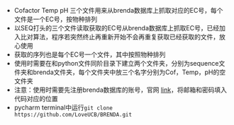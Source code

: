 - Cofactor Temp pH 三个文件用来从brenda数据库上抓取对应的EC号，每个文件是一个EC号，按物种排列
- 以SEQ打头的三个文件读取获取的EC号从brenda数据库上抓取EC号，已经加入比对算法，程序若突然终止再重新开始不会再重复获取已经获取的文件，放心使用
- 获取的序列也是每个EC号一个文件，其中按照物种排列
- 使用时需要在和python文件同阶目录下建立两个文件夹，分别为sequence文件夹和brenda文件夹，每个文件夹中放三个名字分别为Cof，Temp，pH的空文件夹
- 注意：使用时需要先注册brenda数据库的账号，官网 [link](https://www.brenda-enzymes.org/login.php)，将邮箱和密码填入代码对应的位置
- pycharm terminal中运行`git clone https://github.com/LoveUCB/BRENDA.git`
